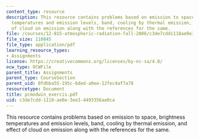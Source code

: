 ```yaml
---
content_type: resource
description: This resource contains problems based on emission to space, brightness
  temperatures and emission levels, band, cooling by thermal emission, and effect
  of cloud on emission along with the references for the same.
file: /courses/12-815-atmospheric-radiation-fall-2006/c3de7cdd1118ae0e3ee34493356ae0ca_pcmodwin_exercis.pdf
file_size: 110845
file_type: application/pdf
learning_resource_types:
- Assignments
license: https://creativecommons.org/licenses/by-nc-sa/4.0/
ocw_type: OCWFile
parent_title: Assignments
parent_type: CourseSection
parent_uid: 0fdbba55-195c-6ded-a0ee-12fec4af7a78
resourcetype: Document
title: pcmodwin_exercis.pdf
uid: c3de7cdd-1118-ae0e-3ee3-4493356ae0ca
---
```

This resource contains problems based on emission to space, brightness temperatures and emission levels, band, cooling by thermal emission, and effect of cloud on emission along with the references for the same.
